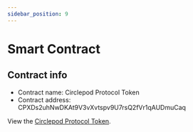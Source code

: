 ```yaml
---
sidebar_position: 9
---
```


# Smart Contract

## Contract info
- Contract name: Circlepod Protocol Token
- Contract address: CPXDs2uhNwDKAt9V3vXvtspv9U7rsQ2fVr1qAUDmuCaq

View the [Circlepod Protocol Token](https://solscan.io/token/CPXDs2uhNwDKAt9V3vXvtspv9U7rsQ2fVr1qAUDmuCaq).